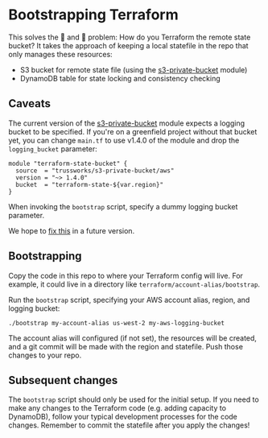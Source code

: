 # Bootstrapping Terraform

This solves the 🐓 and 🥚 problem: How do you Terraform the remote state bucket? It takes the approach of keeping a local statefile in the repo that only manages these resources:

* S3 bucket for remote state file (using the [s3-private-bucket](https://registry.terraform.io/modules/trussworks/s3-private-bucket/aws) module)
* DynamoDB table for state locking and consistency checking

## Caveats

The current version of the [s3-private-bucket](https://github.com/trussworks/terraform-aws-s3-private-bucket) module expects a logging bucket to be specified. If you're on a greenfield project without that bucket yet, you can change `main.tf` to use v1.4.0 of the module and drop the `logging_bucket` parameter:

```hcl
module "terraform-state-bucket" {
  source  = "trussworks/s3-private-bucket/aws"
  version = "~> 1.4.0"
  bucket  = "terraform-state-${var.region}"
}
```

When invoking the `bootstrap` script, specify a dummy logging bucket parameter.

We hope to [fix this](https://github.com/trussworks/terraform-aws-s3-private-bucket/issues/8) in a future version.

## Bootstrapping

Copy the code in this repo to where your Terraform config will live. For example, it could live in a directory like `terraform/account-alias/bootstrap`.

Run the `bootstrap` script, specifying your AWS account alias, region, and logging bucket:

```text
./bootstrap my-account-alias us-west-2 my-aws-logging-bucket
```

The account alias will configured (if not set), the resources will be created, and a git commit will be made with the region and statefile. Push those changes to your repo.

## Subsequent changes

The `bootstrap` script should only be used for the initial setup. If you need to make any changes to the Terraform code (e.g. adding capacity to DynamoDB), follow your typical development processes for the code changes. Remember to commit the statefile after you apply the changes!
